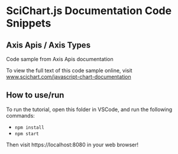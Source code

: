 # SciChart.js Documentation Code Snippets

## Axis Apis / Axis Types

Code sample from Axis Apis documentation 

To view the full text of this code sample online, visit www.scichart.com/javascript-chart-documentation

## How to use/run

To run the tutorial, open this folder in VSCode, and run the following commands:

* `npm install`
* `npm start` 

Then visit https://localhost:8080 in your web browser! 
